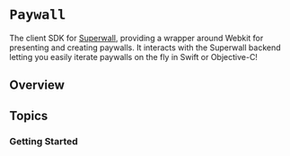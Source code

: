 # ``Paywall``

The client SDK for [Superwall](https://superwall.com), providing a wrapper around Webkit for presenting and creating paywalls. It interacts with the Superwall backend letting you easily iterate paywalls on the fly in Swift or Objective-C!

## Overview
 


## Topics

### Getting Started

<!-- ``<doc:SwiftUI>``->
